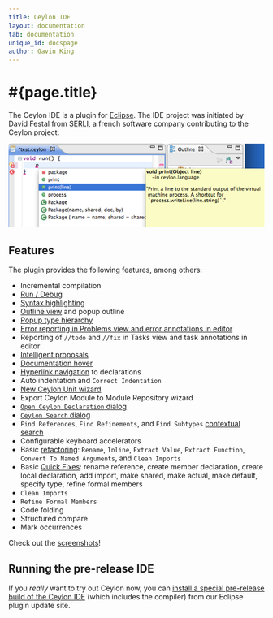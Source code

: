 ```yaml
---
title: Ceylon IDE
layout: documentation
tab: documentation
unique_id: docspage
author: Gavin King
---
```

# #{page.title}

The Ceylon IDE is a plugin for [Eclipse](http://eclipse.org). The IDE project 
was initiated by David Festal from [SERLI](http://www.serli.com/), a french 
software company contributing to the Ceylon project.

![teaser](/images/screenshots/teaser.png)

## Features

The plugin provides the following features, among others:

* Incremental compilation
* [Run / Debug](screenshots#ceylon_launcher_dialog)
* [Syntax highlighting](screenshots#syntax_highlighting_and_outline_view)
* [Outline view](screenshots#syntax_highlighting_and_outline_view) 
  and popup outline
* [Popup type hierarchy](screenshots#popup_type_hierarchy)
* [Error reporting in Problems view
  and error annotations in editor](screenshots#error_highlighting_error_annotations_and_problems_view)
* Reporting of `//todo` and `//fix` in Tasks view
  and task annotations in editor
* [Intelligent proposals](screenshots#intelligent_autocompletion)
* [Documentation hover](screenshots#hover_help)
* [Hyperlink navigation](screenshots#hyperlink_navigation) to declarations
* Auto indentation and `Correct Indentation`
* [New Ceylon Unit wizard](screenshots#new_ceylon_unit_wizard)
* Export Ceylon Module to Module Repository wizard
* [`Open Ceylon Declaration` dialog](screenshots#open_ceylon_declaration_dialog)
* [`Ceylon Search` dialog](screenshots#ceylon_search_dialog)
* `Find References`, `Find Refinements`, and 
  `Find Subtypes` [contextual search](screenshots#find_references_search_results)
* Configurable keyboard accelerators
* Basic [refactoring](screenshots#rename_refactoring_preview): 
  `Rename`, `Inline`, `Extract Value`, `Extract Function`,
  `Convert To Named Arguments`, and `Clean Imports`
* Basic [Quick Fixes](screenshots#quick_fixes): 
  rename reference, create member declaration, create local 
  declaration, add import, make shared, make actual, make default, 
  specify type, refine formal members
* `Clean Imports`
* `Refine Formal Members`
* Code folding
* Structured compare
* Mark occurrences

Check out the [screenshots](screenshots)!

## Running the pre-release IDE

If you *really* want to try out Ceylon now, you can [install a special 
pre-release build of the Ceylon IDE](install) (which includes the 
compiler) from our Eclipse plugin update site.
